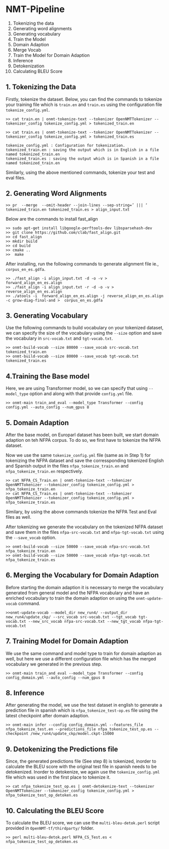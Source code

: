 # NMT-Pipeline

1. Tokenizing the data
2. Generating word alignments
3. Generating vocabulary
4. Train the Model
5. Domain Adaption
6. Merge Vocab
7. Train the Model for Domain Adaption
8. Inference
9. Detokenization
10. Calculating BLEU Score

## 1. Tokenizing the Data
Firstly, tokenize the dataset. Below, you can find the commands to tokenize your training file which is `train.en` and `train.es` using the configuration file `tokenize_config.yml`.
```
>> cat train.en | onmt-tokenize-text --tokenizer OpenNMTTokenizer --tokenizer_config tokenize_config.yml > tokenized_train.en 

>> cat train.es | onmt-tokenize-text --tokenizer OpenNMTTokenizer --tokenizer_config tokenize_config.yml > tokenized_train.es

tokenize_config.yml : Configuration for tokenization.
tokenized_train.en : saving the output which is in English in a file named tokenized_train.en
tokenized_train.es : saving the output which is in Spanish in a file named tokenized_train.en
```
Similarly, using the above mentioned commands, tokenize your test and eval files.


## 2. Generating Word Alignments
```
>> pr  --merge  --omit-header --join-lines --sep-string=’ ||| ‘ tokenized_train.en tokenized_train.es > align_input.txt
```

Below are the commands to install fast_align
```
>> sudo apt-get install libgoogle-perftools-dev libsparsehash-dev
>> git clone https://github.com/clab/fast_align.git
>> cd fast_align
>> mkdir build
>> cd build
>> cmake ..
>>  make
```
After installing, run the following commands to generate alignment file ie., `corpus_en_es.gdfa`.
```
>> ./fast_align -i align_input.txt -d -o -v > forward_align_en_es.align
>> ./fast_align -i align_input.txt -r -d -o -v > reverse_align_en_es.align
>> ./atools -i  forward_align_en_es.align -j reverse_align_en_es.align -c grow-diag-final-and >  corpus_en_es.gdfa
```

## 3. Generating Vocabulary
Use the following commands to build vocabulary on your tokenized dataset, we can specify the size of the vocabulary using the `--size` option and save the vocabulary in `src-vocab.txt` and `tgt-vocab.txt`.
```
>> onmt-build-vocab --size 80000 --save_vocab src-vocab.txt  tokenized_train.en
>> onmt-build-vocab --size 80000 --save_vocab tgt-vocab.txt  tokenized_train.es
```

## 4.Training the Base model
Here, we are using Transformer model, so we can specify that using `--model_type` option and along with that provide `config.yml` file.
```
>> onmt-main train_and_eval --model_type Transformer --config config.yml --auto_config --num_gpus 8
```

## 5. Domain Adaption
After the base model, on Europarl dataset has been built, we start domain adaption on teh NFPA corpus. To do so, we first have to tokenize the NFPA dataset.

Now we use the same `tokenize_config.yml` file (same as in Step 1) for tokenizing the NFPA dataset and save the corressponding tokenized English and Spanish output in the files `nfpa_tokenize_train.en` and `nfpa_tokenize_train.en` respectively.
```
>> cat NFPA_CS_Train.en | onmt-tokenize-text --tokenizer OpenNMTTokenizer --tokenizer_config tokenize_config.yml > nfpa_tokenize_train.en 
>> cat NFPA_CS_Train.es | onmt-tokenize-text --tokenizer OpenNMTTokenizer --tokenizer_config tokenize_config.yml > nfpa_tokenize_train.es
```
Similary, by using the above commands tokenize the NFPA Test and Eval files as well.

After tokenizing we generate the vocabulary on the tokenized NFPA dataset and save them in the files `nfpa-src-vocab.txt` and `nfpa-tgt-vocab.txt` using the `--save_vocab` option.

```
>> onmt-build-vocab --size 50000 --save_vocab nfpa-src-vocab.txt  nfpa_tokenize_train.en
>> onmt-build-vocab --size 50000 --save_vocab nfpa-tgt-vocab.txt nfpa_tokenize_train.es
```
## 6. Merging the Vocabulary for Domain Adaption
Before starting the domain adaption it is necessary to merge the vocabulary generated from general model and the NFPA vocabulary and have an enriched vocabulary to train the domain adaption on using the `onmt-update-vocab` command.
```
>>onmt-update-vocab --model_dir new_run4/ --output_dir new_run4/update_ckp/ --src_vocab src-vocab.txt --tgt_vocab tgt-vocab.txt --new_src_vocab nfpa-src-vocab.txt --new_tgt_vocab nfpa-tgt-vocab.txt 
```

## 7. Training Model for Domain Adaption

We use the same command and model type to train for domain adaption as well, but here we use a different configuration file which has the merged vocabulary we generated in the previous step.
```
>> onmt-main train_and_eval --model_type Transformer --config config_domain.yml --auto_config --num_gpus 8
```
 
## 8. Inference

After generating the model, we use the test dataset in english to generate a prediction file in spanish which is `nfpa_tokenize_test-op.es` file using the latest checkpoint after domain adaption.

```
>> onmt-main infer --config config_domain.yml --features_file nfpa_tokenize_test.en --predictions_file nfpa_tokenize_test_op.es --checkpoint /new_run4/update_ckp/model.ckpt-15000
```

## 9. Detokenizing the Predictions file
Since, the generated predictions file (See step 8) is tokenized, inorder to calculate the BLEU score with the original test file in spanish needs to be detokenized. Inorder to detokenize, we again use the `tokenize_config.yml` file which was used in the first place to tokenize it.

```
>> cat nfpa_tokenize_test_op.es | onmt-detokenize-text --tokenizer OpenNMTTokenizer --tokenizer_config tokenize_config.yml > nfpa_tokenize_test_op_detoken.es
```
## 10. Calculating the BLEU Score

To calculate the BLEU score, we can use the `multi-bleu-detok.perl` script provided in `OpenNMT-tf/thirdparty/` folder.

```
>> perl multi-bleu-detok.perl NFPA_CS_Test.es < nfpa_tokenize_test_op_detoken.es
```






